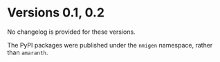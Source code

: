 # Versions 0.1, 0.2

No changelog is provided for these versions.

The PyPI packages were published under the `nmigen` namespace, rather than `amaranth`.

[rfc 1]: https://amaranth-lang.org/rfcs/0001-aggregate-data-structures.html
[rfc 10]: https://amaranth-lang.org/rfcs/0010-move-repl-to-value.html
[rfc 15]: https://amaranth-lang.org/rfcs/0015-lifting-shape-castables.html
[rfc 17]: https://amaranth-lang.org/rfcs/0017-remove-log2-int.html
[rfc 18]: https://amaranth-lang.org/rfcs/0018-reorganize-vendor-platforms.html
[rfc 19]: https://amaranth-lang.org/rfcs/0019-remove-scheduler.html
[rfc 2]: https://amaranth-lang.org/rfcs/0002-interfaces.html
[rfc 20]: https://amaranth-lang.org/rfcs/0020-deprecate-non-fwft-fifos.html
[rfc 22]: https://amaranth-lang.org/rfcs/0022-valuecastable-shape.html
[rfc 27]: https://amaranth-lang.org/rfcs/0027-simulator-testbenches.html
[rfc 28]: https://amaranth-lang.org/rfcs/0028-override-value-operators.html
[rfc 3]: https://amaranth-lang.org/rfcs/0003-enumeration-shapes.html
[rfc 30]: https://amaranth-lang.org/rfcs/0030-component-metadata.html
[rfc 31]: https://amaranth-lang.org/rfcs/0031-enumeration-type-safety.html
[rfc 34]: https://amaranth-lang.org/rfcs/0034-interface-rename.html
[rfc 35]: https://amaranth-lang.org/rfcs/0035-shapelike-valuelike.html
[rfc 36]: https://amaranth-lang.org/rfcs/0036-async-testbench-functions.html
[rfc 37]: https://amaranth-lang.org/rfcs/0037-make-signature-immutable.html
[rfc 38]: https://amaranth-lang.org/rfcs/0038-component-signature-immutability.html
[rfc 39]: https://amaranth-lang.org/rfcs/0039-empty-case.html
[rfc 4]: https://amaranth-lang.org/rfcs/0004-const-castable-exprs.html
[rfc 42]: https://amaranth-lang.org/rfcs/0042-const-from-shape-castable.html
[rfc 43]: https://amaranth-lang.org/rfcs/0043-rename-reset-to-init.html
[rfc 45]: https://amaranth-lang.org/rfcs/0045-lib-memory.html
[rfc 46]: https://amaranth-lang.org/rfcs/0046-shape-range-1.html
[rfc 5]: https://amaranth-lang.org/rfcs/0005-remove-const-normalize.html
[rfc 50]: https://amaranth-lang.org/rfcs/0050-print.html
[rfc 51]: https://amaranth-lang.org/rfcs/0051-const-from-bits.html
[rfc 53]: https://amaranth-lang.org/rfcs/0053-ioport.html
[rfc 55]: https://amaranth-lang.org/rfcs/0055-lib-io.html
[rfc 58]: https://amaranth-lang.org/rfcs/0058-valuecastable-format.html
[rfc 59]: https://amaranth-lang.org/rfcs/0059-no-domain-upwards-propagation.html
[rfc 6]: https://amaranth-lang.org/rfcs/0006-stdlib-crc.html
[rfc 61]: https://amaranth-lang.org/rfcs/0061-minimal-streams.html
[rfc 62]: https://amaranth-lang.org/rfcs/0062-memory-data.html
[rfc 63]: https://amaranth-lang.org/rfcs/0063-remove-lib-coding.html
[rfc 65]: https://amaranth-lang.org/rfcs/0065-format-struct-enum.html
[rfc 66]: https://amaranth-lang.org/rfcs/0066-simulation-time.html
[rfc 69]: https://amaranth-lang.org/rfcs/0069-simulation-port.html
[rfc 71]: https://amaranth-lang.org/rfcs/0071-enumview-matches.html
[rfc 8]: https://amaranth-lang.org/rfcs/0008-aggregate-extensibility.html
[rfc 9]: https://amaranth-lang.org/rfcs/0009-const-init-shape-castable.html
